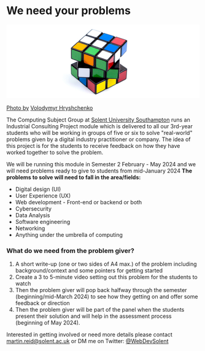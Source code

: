 # We need your problems

![cube](repo_images/volodymyr-hryshchenko-inI8GnmS190-unsplash.jpg)

[Photo by](https://unsplash.com/@lunarts?utm_source=unsplash&utm_medium=referral&utm_content=creditCopyText) [Volodymyr Hryshchenko](https://unsplash.com/s/photos/problem?utm_source=unsplash&utm_medium=referral&utm_content=creditCopyText)
  
The Computing Subject Group at [Solent University Southampton](https://www.solent.ac.uk/) runs an Industrial Consulting Project module which is delivered to all our 3rd-year students who will be working in groups of five or six to solve "real-world" problems given by a digital industry practitioner or company. The idea of this project is for the students to receive feedback on how they have worked together to solve the problem.

We will be running this module in Semester 2 February - May 2024 and we will need problems ready to give to students from mid-January 2024
**The problems to solve will need to fall in the area/fields:**

- Digital design (UI)
- User Experience (UX)
- Web development - Front-end or backend or both
- Cybersecurity
- Data Analysis
- Software engineering
- Networking
- Anything under the umbrella of computing

### What do we need from the problem giver?

1. A short write-up (one or two sides of A4 max.) of the problem including background/context and some pointers for getting started 
2. Create a 3 to 5-minute video setting out this problem for the students to watch
3. Then the problem giver will pop back halfway through the semester (beginning/mid-March 2024) to see how they getting on and offer some feedback or direction
4. Then the problem giver will be part of the panel when the students present their solution and will help in the assessment process (beginning of May 2024).

Interested in getting involved or need more details please contact martin.reid@solent.ac.uk or DM me on Twitter: [@WebDevSolent](https://twitter.com/WebDevSolent)



